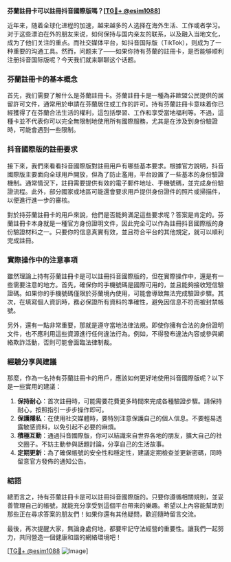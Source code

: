 **芬蘭註冊卡可以註冊抖音國際版嗎？[[TG💪+ @esim1088](https://t.me/s/esim1088)]**

近年来，随着全球化进程的加速，越来越多的人选择在海外生活、工作或者学习。对于这些漂泊在外的朋友来说，如何保持与国内亲友的联系，以及融入当地文化，成为了他们关注的重点。而社交媒体平台，如抖音国际版（TikTok），则成为了一种重要的沟通工具。然而，问题来了——如果你持有芬蘭的註冊卡，是否能够顺利注册抖音国际版呢？今天我们就来聊聊这个话题。

### 芬蘭註冊卡的基本概念

首先，我们需要了解什么是芬蘭註冊卡。芬蘭註冊卡是一種為非歐盟公民提供的居留許可文件，通常用於申請在芬蘭居住或工作的許可。持有芬蘭註冊卡意味着你已經獲得了在芬蘭合法生活的權利，這包括學習、工作和享受當地福利等。不過，這種卡並不代表你可以完全無限制地使用所有國際服務，尤其是在涉及到身份驗證時，可能會遇到一些限制。

### 抖音國際版的註冊要求

接下來，我們來看看抖音國際版對註冊用戶有哪些基本要求。根據官方說明，抖音國際版主要面向全球用戶開放，但為了防止濫用，平台設置了一些基本的身份驗證機制。通常情況下，註冊需要提供有效的電子郵件地址、手機號碼，並完成身份驗證流程。此外，部分國家或地區可能還會要求用戶提供身份證件的照片或掃描件，以便進行進一步的審核。

對於持芬蘭註冊卡的用戶來說，他們是否能夠滿足這些要求呢？答案是肯定的。芬蘭註冊卡本身就是一種官方身份證明文件，因此完全可以作為註冊抖音國際版的身份驗證材料之一。只要你的信息真實有效，並且符合平台的其他規定，就可以順利完成註冊。

### 實際操作中的注意事項

雖然理論上持有芬蘭註冊卡是可以註冊抖音國際版的，但在實際操作中，還是有一些需要注意的地方。首先，確保你的手機號碼是國際可用的，並且能夠接收短信驗證碼。如果你的手機號碼僅限於芬蘭境內使用，可能會導致無法完成驗證步驟。其次，在填寫個人資訊時，務必保證所有資料的準確性，避免因信息不符而被封禁帳號。

另外，還有一點非常重要，那就是遵守當地法律法規。即使你擁有合法的身份證明文件，也不應利用這些資源進行任何違法行為。例如，不得發布違法內容或參與網絡欺詐活動，否則可能會面臨法律制裁。

### 經驗分享與建議

那麼，作為一名持有芬蘭註冊卡的用戶，應該如何更好地使用抖音國際版呢？以下是一些實用的建議：

1. **保持耐心**：首次註冊時，可能需要花費更多時間來完成各種驗證步驟。請保持耐心，按照指引一步步操作即可。
2. **保護隱私**：在使用社交媒體時，要特別注意保護自己的個人信息。不要輕易透露敏感資料，以免引起不必要的麻煩。
3. **積極互動**：通過抖音國際版，你可以結識來自世界各地的朋友，擴大自己的社交圈子。不妨主動參與話題討論，分享自己的生活故事。
4. **定期更新**：為了確保帳號的安全性和穩定性，建議定期檢查並更新密碼，同時留意官方發佈的通知公告。

### 結語

總而言之，持有芬蘭註冊卡是可以註冊抖音國際版的。只要你遵循相關規則，並妥善管理自己的帳號，就能充分享受到這個平台帶來的樂趣。希望以上內容能幫助到那些正在尋求答案的朋友們！如果你還有其他疑問，歡迎隨時留言交流。

最後，再次提醒大家，無論身處何地，都要牢記守法經營的重要性。讓我們一起努力，共同營造一個健康和諧的網絡環境吧！

[[TG💪+ @esim1088](https://t.me/s/esim1088) ![Image](https://i.postimg.cc/4NQfJmqS/Snipaste-2025-05-13-00-14-12.png)]
